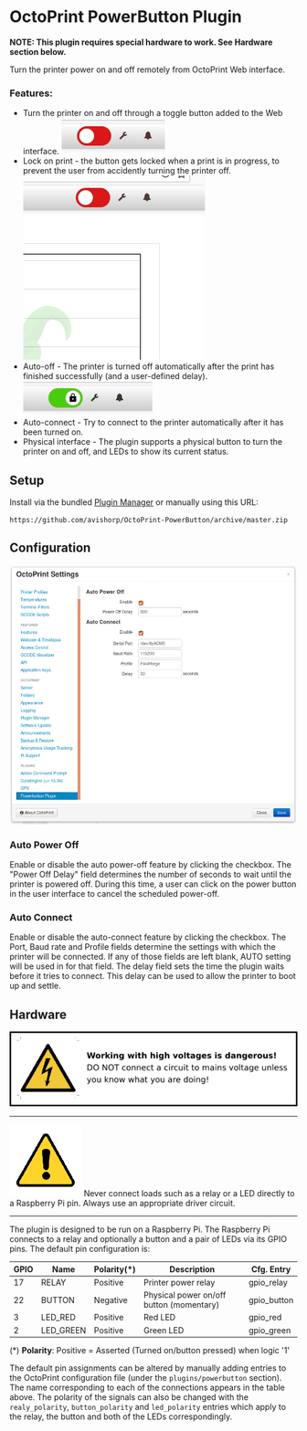 # OctoPrint PowerButton Plugin

**NOTE: This plugin requires special hardware to work. See Hardware section below.**

Turn the printer power on and off remotely from OctoPrint Web interface.

### Features:
- Turn the printer on and off through a toggle button added to the Web interface.
  ![Power Button](doc/slde.gif)
- Lock on print - the button gets locked when a print is in progress, to prevent the user from
  accidently turning the printer off.
  ![Lock on Print](doc/lock.gif)
- Auto-off - The printer is turned off automatically after the print has finished successfully
  (and a user-defined delay).
  ![Auto-off](doc/auto_power_off.gif)
- Auto-connect - Try to connect to the printer automatically after it has been turned on.
- Physical interface - The plugin supports a physical button to turn the printer on and off, and
  LEDs to show its current status.

## Setup

Install via the bundled [Plugin Manager](https://github.com/foosel/OctoPrint/wiki/Plugin:-Plugin-Manager)
or manually using this URL:

    https://github.com/avishorp/OctoPrint-PowerButton/archive/master.zip

## Configuration

![PowerButton Settings](doc/powerbutton_settings.jpg)

### Auto Power Off
Enable or disable the auto power-off feature by clicking the checkbox. The "Power Off Delay" field determines
the number of seconds to wait until the printer is powered off. During this time, a user can click on the
power button in the user interface to cancel the scheduled power-off.

### Auto Connect
Enable or disable the auto-connect feature by clicking the checkbox. The Port, Baud rate and Profile fields
determine the settings with which the printer will be connected. If any of those fields are left blank, AUTO
setting will be used in for that field. The delay field sets the time the plugin waits before it tries to
connect. This delay can be used to allow the printer to boot up and settle.

## Hardware

![HV Warning](doc/hvwarning.png)

----------------------- ------------------------------------
![Tip](doc/attn.png)    Never connect loads such as a relay or a LED directly to a Raspberry Pi pin. Always use
                        an appropriate driver circuit.

----------------------------------------------------------------

The plugin is designed to be run on a Raspberry Pi. The Raspberry Pi connects to a relay and optionally a button 
and a pair of LEDs via its GPIO pins. The default pin configuration is:

| GPIO  | Name       | Polarity(*) | Description                              | Cfg. Entry   |
|-------|------------|-------------|------------------------------------------|--------------|
| 17    | RELAY      | Positive    | Printer power relay                      | gpio_relay   |
| 22    | BUTTON     | Negative    | Physical power on/off button (momentary) | gpio_button  |
| 3     | LED_RED    | Positive    | Red LED                                  | gpio_red     |
| 2     | LED_GREEN  | Positive    | Green LED                                | gpio_green   |

(*) **Polarity**: Positive = Asserted (Turned on/button pressed) when logic '1'

The default pin assignments can be altered by manually adding entries to the OctoPrint configuration
file (under the `plugins/powerbutton` section). The name corresponding to each of the connections appears
in the table above. The polarity of the signals can also be changed with the `realy_polarity`, `button_polarity`
and `led_polarity` entries which apply to the relay, the button and both of the LEDs correspondingly.


